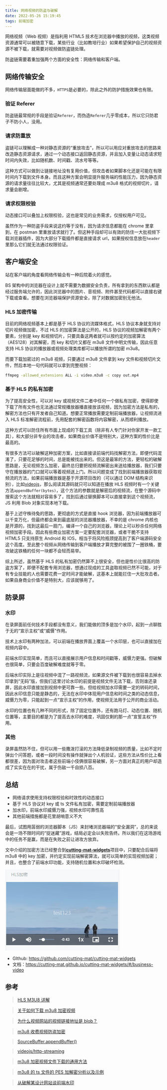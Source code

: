 ```yaml
---
title: 网络视频的防盗与破解
date: 2022-05-26 15:19:45
tags: 前端加密
---
```


网络视频（Web 视频）是指利用 HTML5 技术在浏览器中播放的视频，这类视频资源通常可以被随意下载，某些行业（比如教培行业）如果希望保护自己的视频资源不被下载，就需要对视频做防盗链处理。

<!-- more -->

防盗链需要着重加强两个方面的安全性：网络传输和客户端。

## 网络传输安全

网络传输层面能做的不多，`HTTPS`是必要的，除此之外的防护措施效果也有限。

### 验证 Referer

防盗链最常规的手段是验证`Referer`，而伪造`Referer`几乎零成本，所以它只防君子不防小人，没用。

### 请求防重放

盗链可以理解成一种对静态资源的“重放攻击”，所以可以用应对重放攻击的思路来改造静态资源请求，通过一个动态接口返回静态资源，并且加入变量让动态请求短时间内失效，比如随机数、时间戳、流水号等等。

这种方式可以做到让链接地址没有复用价值，但攻击者如果脚本化还是可能在有限时间内下载到文件本身。而且这种方案会明显提升服务端的性能压力，因为静态资源的请求量往往比较大，尤其是视频通常还要处理成 m3u8 格式的视频切片，请求量会剧增。

### 请求权限校验

动态接口可以叠加上权限校验，这也是常见的业务需求，仅授权用户可见。

虽然作为一种防盗手段来说这约等于没有，因为请求信息都能在 chrome 里拿到，在 postman 里重放请求就行了。但这种手段却可以有效的防住一大批视频下载浏览器插件，因为大部分下载插件都是直接请求 url，如果授权信息放在`header`里那么它们就无法通过权限验证。

## 客户端安全

站在客户端的角度看网络传输会有一种后院着火的感觉。

BS 架构中的浏览器在设计上就不需要为数据安全负责，所有拿到的东西默认都是经过服务端允许的，因此浏览器中的图片、音视频、附件甚至代码都可以直接右键下载或查看。想要在浏览器端保护资源安全，除了对数据加密别无他法。

### HLS 加密传输

目前的网络视频基本上都是基于 HLS 协议的流媒体格式，HLS 协议本身就支持对切片视频做加密，不过 HLS 的加密算法是公开的，HLS 协议的视频加解密有两个要素，分别是 key 和视频切片，只要具备这两者就可以按约定的加密算法（AES128）对其解密，而 key 和切片又都在 m3u8 文件中明文传输，因此任意支持 HLS 协议的播放器或视频处理类库都可以播放所谓的加密 m3u8。

而要下载加密过的 m3u8 视频，只要通过 m3u8 文件拿到 key 文件和视频切片文件，然后本地一句代码就可以拿到完整视频：

```bash
ffmpeg -allowed_extensions ALL -i video.m3u8 -c copy out.mp4
```

### 基于 HLS 的私有加密

为了提高安全性，可以对 key 或视频文件二者中任何一个做私有加密，使得即使下载了所有文件也无法通过常规播放器播直接放该视频，因为加密方法是私有的，解密方法也只有开发者自己知道。想要正常播放需要定制前端播放器，让视频流进入 HLS 标准解密流程前，先用配套的解密函数将内容解密，从而顺利播放。

这种方式可以防住所有市面上现成的下载工具（除非有人专门针对你家开发一款工具），和大部分非专业的攻击者，如果商业价值不是特别大，这种方案的性价比是最高的。

有很多方法可以破解这种加密方案，比如直接读前端代码找解密方法，即便代码混淆了，只要花足够的时间，总是能被找出来的。但这是最笨的方法，更轻松的破解思路是，无论视频怎么加密，最终总归要把视频流解密出来送给播放器，我们只要守在播放器的门口就可以等着视频送上门。所以问题变成了找到前端播放器获取视频流的方法，如果前端播放器是基于开源项目改的（可以通过 DOM 结构来识别），比如[videojs](https://videojs.com/)，那么阅读其源码就只可以知道在播放 HLS 视频时有一个关键方法`appendBuffer(bytes)`，这个方法的参数就是解密后的视频流，在整个源码中搜索这个方法就相对容易多了，找到后通过替换脚本可以直接拿到这个视频流，JS 利用 Blob 对象实现本地下载。

基于上述守株待兔的思路，更彻底的方式是直接 hook 浏览器，因为前端播放器可以千变万化，但最终都会来到最底层的浏览器播放器，不幸的是 chrome 内核也是开源的，找到这最后一扇门，编译一个自己的浏览器，理论上可以秒杀任何网络视频加密手段。因此有些商业加密方案一定要配套浏览器，或者干脆不支持 HTML5 只支持原生 Android 和 IOS，相当于将风险瓶颈提高到了客户端源码安全这个高度。至此整个视频从网络传输到客户端播放才算完整的被围了一圈铁桶，要攻破这铁桶的任何一块都不会轻而易举。

综上所述，虽然基于 HLS 的私有加密仍然算不上很安全，但也是性价比很高的防盗方案了，即便不配套专用浏览器，想通过现成的工具盗取视频已然不可能，对于有专业技能的人也需要花费一定时间才能破解，这基本上就能拦住一大批攻击者。如果自身商业价值不是特别大，应该就够用了。

## 防录屏

### 水印

在录屏面前任何技术手段都没有意义，我们能做的顶多是加个水印，起到一点聊胜于无的“宣示主权”或“威慑”作用。

技术上水印有两种加法，可以前端在播放界面上覆盖一个水印层，也可以直接加在视频内容中。

前端水印实现简单，而且可以直接展示用户信息和时间戳等，威慑力更强。但破解也很简单，只要会百度破解难度就等于零。

后端水印实际上是往视频中混了一路视频流，如果源文件被下载到也很容易去掉水印拿到“无码”版，但我们这里讨论水印的前提是视频文件无法下载，否则谁还录屏，因此水印直接加到视频中更可靠一些。但给视频加水印需要一定的转码时间，因此水印信息只能是静态的，无法在水印中体现用户信息和时间之类的动态信息，威慑力为零，只能起到一点“宣示主权”的作用，使视频无法用于公开的商业活动。

水印的位置也有几种不同的形式，除了固定位置外，还有跑马灯、动态位置、随机位置等，主要目的都是为了提高去水印的难度，巩固仅剩的那一点“宣誓主权”作用。

### 其他

录屏虽然防不住，但可以用一些撒泼打滚的方法降低录制视频的质量，比如不定时弹出个问答题，或者一段时间没有操作就弹出个人机验证，这些方法从性价比上看都很差，因为面对攻击者这些前端小伎俩很容易破解，另一方面对真正的用户却造成了实实在在的干扰，属于伤敌一千自损八百。

## 总结

- 网络请求使用支持权限校验和时效性的动态接口
- 基于 HLS 协议对 key 或 ts 文件私有加密，需要定制前端播放器
- 加水印，前端水印威慑力强，视频水印可靠性高
- 其他前端措施都是花里胡哨意义不大

最后，试图用孱弱的浏览器脚本（JS）来封堵浏览器端的“安全漏洞”，总的来说会是一场不限时间的“捉迷藏”游戏，结局必定会以失败告终。所以我们在这场游戏中的任务不是赢，而是在失败之前让进攻方放弃。

文中介绍的加密方法已经整合到[**cutting-mat-widgets**](https://cutting-mat.github.io/cutting-mat-widgets/#/business-video)项目中，只要配合后端将 m3u8 中的 key 加密，并约定实现前端解密算法，就可以简单的实现视频加密；并且，也整合了前端水印功能，支持随机位置和水印破坏检测。

![](../asset/a/hls-watermark.png)

- GIthub: https://github.com/cutting-mat/cutting-mat-widgets
- 文档：https://cutting-mat.github.io/cutting-mat-widgets/#/business-video

## 参考

> [HLS M3U8 详解](https://blog.csdn.net/learn8more/article/details/81811694)

> [关于如何下载 m3u8 加密视频](https://wenku.baidu.com/view/2906aff1b24e852458fb770bf78a6529647d35ab.html)

> [为什么视频网站的视频链接地址是 blob？](https://github.com/hoc2019/blog/blob/30f0b490c2421d94c8a9207f22402a10b86a589a/article/%E4%B8%BA%E4%BB%80%E4%B9%88%E8%A7%86%E9%A2%91%E7%BD%91%E7%AB%99%E7%9A%84%E8%A7%86%E9%A2%91%E9%93%BE%E6%8E%A5%E5%9C%B0%E5%9D%80%E6%98%AFblob%EF%BC%9F.md)

> [m3u8 收费视频防盗加密](https://juejin.cn/post/7000261353932128263)

> [SourceBuffer.appendBuffer()](https://developer.mozilla.org/zh-CN/docs/Web/API/SourceBuffer/appendBuffer)

> [videojs/http-streaming](https://github.com/videojs/http-streaming/blob/c2154d71990c7d8498e11689dde8967042052448/src/source-updater.js)

> [m3u8 加密视频文件下载的通用方法](https://www.52pojie.cn/thread-1161169-1-1.html)

> [m3u8 的 ts 文件的 PES 加解密分析以及示例](https://www.52pojie.cn/thread-1630846-1-1.html)

> [从破解某设计网站谈前端水印](https://mp.weixin.qq.com/s/qwqNWlUkn4S_XUt5GnXlGA)
